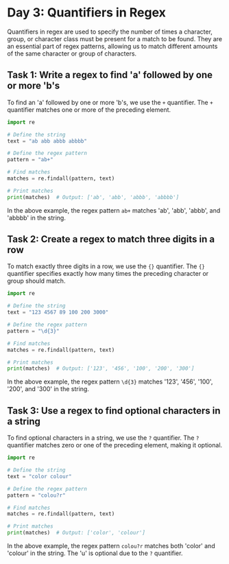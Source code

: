 # Day 3: Quantifiers in Regex

Quantifiers in regex are used to specify the number of times a character, group, or character class must be present for a match to be found. They are an essential part of regex patterns, allowing us to match different amounts of the same character or group of characters.

## Task 1: Write a regex to find 'a' followed by one or more 'b's

To find an 'a' followed by one or more 'b's, we use the `+` quantifier. The `+` quantifier matches one or more of the preceding element.

```python
import re

# Define the string
text = "ab abb abbb abbbb"

# Define the regex pattern
pattern = "ab+"

# Find matches
matches = re.findall(pattern, text)

# Print matches
print(matches)  # Output: ['ab', 'abb', 'abbb', 'abbbb']
```

In the above example, the regex pattern `ab+` matches 'ab', 'abb', 'abbb', and 'abbbb' in the string.

## Task 2: Create a regex to match three digits in a row

To match exactly three digits in a row, we use the `{}` quantifier. The `{}` quantifier specifies exactly how many times the preceding character or group should match.

```python
import re

# Define the string
text = "123 4567 89 100 200 3000"

# Define the regex pattern
pattern = "\d{3}"

# Find matches
matches = re.findall(pattern, text)

# Print matches
print(matches)  # Output: ['123', '456', '100', '200', '300']
```

In the above example, the regex pattern `\d{3}` matches '123', '456', '100', '200', and '300' in the string.

## Task 3: Use a regex to find optional characters in a string

To find optional characters in a string, we use the `?` quantifier. The `?` quantifier matches zero or one of the preceding element, making it optional.

```python
import re

# Define the string
text = "color colour"

# Define the regex pattern
pattern = "colou?r"

# Find matches
matches = re.findall(pattern, text)

# Print matches
print(matches)  # Output: ['color', 'colour']
```

In the above example, the regex pattern `colou?r` matches both 'color' and 'colour' in the string. The 'u' is optional due to the `?` quantifier.
